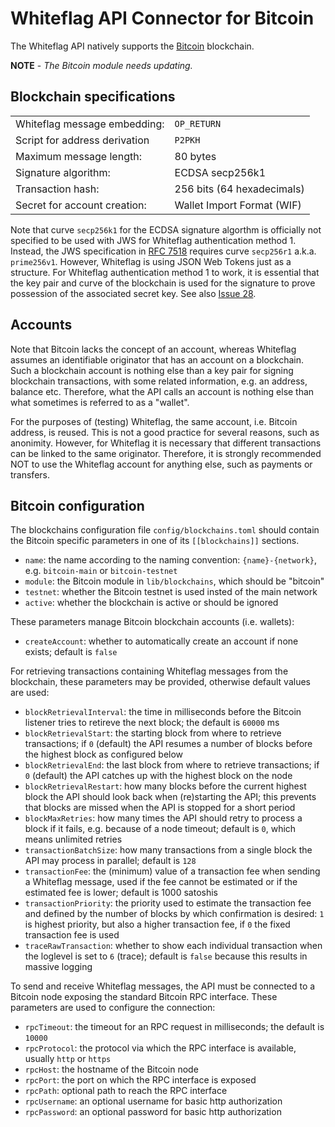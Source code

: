 # Whiteflag API Connector for Bitcoin

The Whiteflag API natively supports the [Bitcoin](https://bitcoin.org/)
blockchain.

**NOTE** - *The Bitcoin module needs updating.*

## Blockchain specifications

|                               |             |
|-------------------------------|-------------|
| Whiteflag message embedding:  | `OP_RETURN` |
| Script for address derivation | `P2PKH`     |
| Maximum message length:       | 80 bytes    |
| Signature algorithm:          | ECDSA secp256k1 |
| Transaction hash:             | 256 bits (64 hexadecimals) |
| Secret for account creation:  | Wallet Import Format (WIF) |

Note that curve `secp256k1` for the ECDSA signature algorthm is officially not
specified to be used with JWS for Whiteflag authentication method 1. Instead,
the JWS specification in [RFC 7518](https://www.rfc-editor.org/rfc/rfc7518)
requires curve `secp256r1` a.k.a. `prime256v1`. However, Whiteflag is using
JSON Web Tokens just as a structure. For Whiteflag authentication method 1 to
work, it is essential that the key pair and curve of the blockchain is used for
the signature to prove possession of the associated secret key.
See also [Issue 28](https://github.com/WhiteflagProtocol/whiteflag-api/issues/28).

## Accounts

Note that Bitcoin lacks the concept of an account, whereas Whiteflag assumes
an identifiable originator that has an account on a blockchain. Such a
blockchain account is nothing else than a key pair for signing blockchain
transactions, with some related information, e.g. an address, balance etc.
Therefore, what the API calls an account is nothing else than what sometimes
is referred to as a "wallet".

For the purposes of (testing) Whiteflag, the same account, i.e. Bitcoin
address, is reused. This is not a good practice for several reasons, such as
anonimity. However, for Whiteflag it is necessary that different transactions
can be linked to the same originator. Therefore, it is strongly recommended
NOT to use the Whiteflag account for anything else, such as payments or
transfers.

## Bitcoin configuration

The blockchains configuration file `config/blockchains.toml` should contain
the Bitcoin specific parameters in one of its `[[blockchains]]` sections.

* `name`: the name according to the naming convention: `{name}-{network}`, e.g. `bitcoin-main` or `bitcoin-testnet`
* `module`: the Bitcoin module in `lib/blockchains`, which should be "bitcoin"
* `testnet`: whether the Bitcoin testnet is used insted of the main network
* `active`: whether the blockchain is active or should be ignored

These parameters manage Bitcoin blockchain accounts (i.e. wallets):

* `createAccount`: whether to automatically create an account if none exists; default is `false`

For retrieving transactions containing Whiteflag messages from the blockchain,
these parameters may be provided, otherwise default values are used:

* `blockRetrievalInterval`: the time in milliseconds before the Bitcoin listener tries to retireve the next block; the default is `60000` ms
* `blockRetrievalStart`: the starting block from where to retrieve transactions; if `0` (default) the API resumes a number of blocks before the highest block as configured below
* `blockRetrievalEnd`: the last block from where to retrieve transactions; if `0` (default) the API catches up with the highest block on the node
* `blockRetrievalRestart`: how many blocks before the current highest block the API should look back when (re)starting the API; this prevents that blocks are missed when the API is stopped for a short period
* `blockMaxRetries`: how many times the API should retry to process a block if it fails, e.g. because of a node timeout; default is `0`, which means unlimited retries
* `transactionBatchSize`: how many transactions from a single block the API may process in parallel; default is `128`
* `transactionFee`: the (minimum) value of a transaction fee when sending a Whiteflag message, used if the fee cannot be estimated or if the estimated fee is lower; default is 1000 satoshis
* `transactionPriority`: the priority used to estimate the transaction fee and defined by the number of blocks by which confirmation is desired: `1` is highest priority, but also a higher transaction fee, if `0` the fixed transaction fee is used
* `traceRawTransaction`: whether to show each individual transaction when the loglevel is set to `6` (trace); default is `false` because this results in massive logging

To send and receive Whiteflag messages, the API must be connected to a Bitcoin
node exposing the standard Bitcoin RPC interface. These parameters are used to
configure the connection:

* `rpcTimeout`: the timeout for an RPC request in milliseconds; the default is `10000`
* `rpcProtocol`: the protocol via which the RPC interface is available, usually `http` or `https`
* `rpcHost`: the hostname of the Bitcoin node
* `rpcPort`: the port on which the RPC interface is exposed
* `rpcPath`: optional path to reach the RPC interface
* `rpcUsername`: an optional username for basic http authorization
* `rpcPassword`: an optional password for basic http authorization
